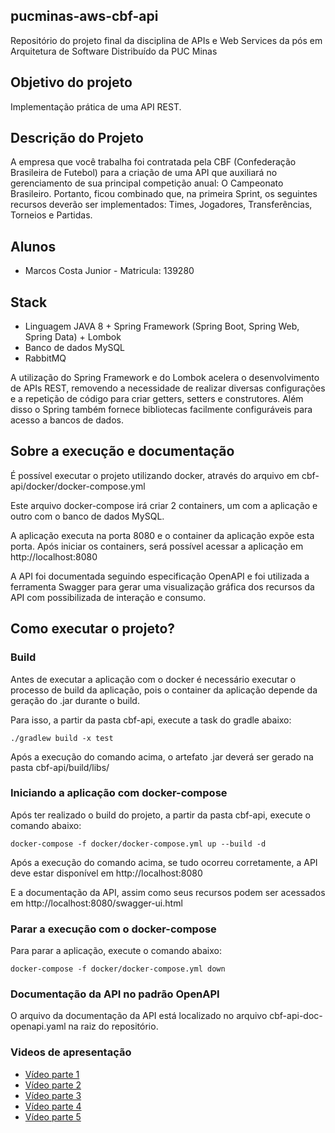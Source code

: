 ## pucminas-aws-cbf-api
Repositório do projeto final da disciplina de APIs e Web Services da pós em Arquitetura de Software Distribuído da PUC Minas

## Objetivo do projeto

Implementação prática de uma API REST.

## Descrição do Projeto

A empresa que você trabalha foi contratada pela CBF (Confederação Brasileira de Futebol)
para a criação de uma API que auxiliará no gerenciamento de sua principal competição anual: O
Campeonato Brasileiro. Portanto, ficou combinado que, na primeira Sprint, os seguintes
recursos deverão ser implementados: Times, Jogadores, Transferências, Torneios e Partidas.

## Alunos

* Marcos Costa Junior - Matricula: 139280

## Stack

* Linguagem JAVA 8 + Spring Framework (Spring Boot, Spring Web, Spring Data) + Lombok 
* Banco de dados MySQL
* RabbitMQ 

A utilização do Spring Framework e do Lombok acelera o desenvolvimento de APIs REST,
removendo a necessidade de realizar diversas configurações e a repetição de código para 
criar getters, setters e construtores. Além disso o Spring também fornece bibliotecas 
facilmente configuráveis para acesso a bancos de dados.

## Sobre a execução e documentação

É possível executar o projeto utilizando docker, através do arquivo em cbf-api/docker/docker-compose.yml

Este arquivo docker-compose irá criar 2 containers, um com a aplicação e outro com o banco de dados MySQL.

A aplicação executa na porta 8080 e o container da aplicação expõe esta porta. 
Após iniciar os containers, será possível acessar a aplicação em http://localhost:8080

A API foi documentada seguindo especificação OpenAPI e foi utilizada a ferramenta Swagger 
para gerar uma visualização gráfica dos recursos da API com possibilizada de interação e consumo.

## Como executar o projeto?

### Build

Antes de executar a aplicação com o docker é necessário executar o processo de build da aplicação, 
pois o container da aplicação depende da geração do .jar durante o build.

Para isso, a partir da pasta cbf-api, execute a task do gradle abaixo:

`./gradlew build -x test`

Após a execução do comando acima, o artefato .jar deverá ser gerado na pasta cbf-api/build/libs/

### Iniciando a aplicação com docker-compose

Após ter realizado o build do projeto, a partir da pasta cbf-api, execute o comando abaixo:

`docker-compose -f docker/docker-compose.yml up --build -d`

Após a execução do comando acima, se tudo ocorreu corretamente, a API deve estar disponível em http://localhost:8080

E a documentação da API, assim como seus recursos podem ser acessados em http://localhost:8080/swagger-ui.html

### Parar a execução com o docker-compose

Para parar a aplicação, execute o comando abaixo:

`docker-compose -f docker/docker-compose.yml down`

### Documentação da API no padrão OpenAPI

O arquivo da documentação da API está localizado no arquivo cbf-api-doc-openapi.yaml na raiz do repositório.

### Videos de apresentação

* [Vídeo parte 1](https://github.com/marcosnobrega/pucminas-aws-cbf-api/blob/main/videos-demonstracao/demo-parte-1.mp4)
* [Vídeo parte 2](https://github.com/marcosnobrega/pucminas-aws-cbf-api/blob/main/videos-demonstracao/demo-parte-2.mp4)
* [Vídeo parte 3](https://github.com/marcosnobrega/pucminas-aws-cbf-api/blob/main/videos-demonstracao/demo-parte-3.mp4)
* [Vídeo parte 4](https://github.com/marcosnobrega/pucminas-aws-cbf-api/blob/main/videos-demonstracao/demo-parte-4.mp4)
* [Vídeo parte 5](https://github.com/marcosnobrega/pucminas-aws-cbf-api/blob/main/videos-demonstracao/demo-parte-5.mp4)